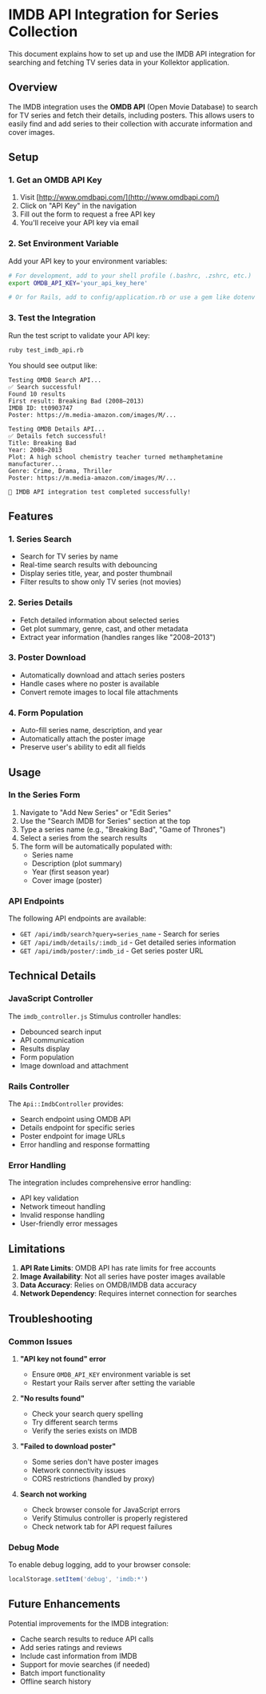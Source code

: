 # IMDB API Integration for Series Collection

This document explains how to set up and use the IMDB API integration for searching and fetching TV series data in your Kollektor application.

## Overview

The IMDB integration uses the **OMDB API** (Open Movie Database) to search for TV series and fetch their details, including posters. This allows users to easily find and add series to their collection with accurate information and cover images.

## Setup

### 1. Get an OMDB API Key

1. Visit [http://www.omdbapi.com/](http://www.omdbapi.com/)
2. Click on "API Key" in the navigation
3. Fill out the form to request a free API key
4. You'll receive your API key via email

### 2. Set Environment Variable

Add your API key to your environment variables:

```bash
# For development, add to your shell profile (.bashrc, .zshrc, etc.)
export OMDB_API_KEY='your_api_key_here'

# Or for Rails, add to config/application.rb or use a gem like dotenv
```

### 3. Test the Integration

Run the test script to validate your API key:

```bash
ruby test_imdb_api.rb
```

You should see output like:
```
Testing OMDB Search API...
✅ Search successful!
Found 10 results
First result: Breaking Bad (2008–2013)
IMDB ID: tt0903747
Poster: https://m.media-amazon.com/images/M/...

Testing OMDB Details API...
✅ Details fetch successful!
Title: Breaking Bad
Year: 2008–2013
Plot: A high school chemistry teacher turned methamphetamine manufacturer...
Genre: Crime, Drama, Thriller
Poster: https://m.media-amazon.com/images/M/...

🎉 IMDB API integration test completed successfully!
```

## Features

### 1. Series Search
- Search for TV series by name
- Real-time search results with debouncing
- Display series title, year, and poster thumbnail
- Filter results to show only TV series (not movies)

### 2. Series Details
- Fetch detailed information about selected series
- Get plot summary, genre, cast, and other metadata
- Extract year information (handles ranges like "2008–2013")

### 3. Poster Download
- Automatically download and attach series posters
- Handle cases where no poster is available
- Convert remote images to local file attachments

### 4. Form Population
- Auto-fill series name, description, and year
- Automatically attach the poster image
- Preserve user's ability to edit all fields

## Usage

### In the Series Form

1. Navigate to "Add New Series" or "Edit Series"
2. Use the "Search IMDB for Series" section at the top
3. Type a series name (e.g., "Breaking Bad", "Game of Thrones")
4. Select a series from the search results
5. The form will be automatically populated with:
   - Series name
   - Description (plot summary)
   - Year (first season year)
   - Cover image (poster)

### API Endpoints

The following API endpoints are available:

- `GET /api/imdb/search?query=series_name` - Search for series
- `GET /api/imdb/details/:imdb_id` - Get detailed series information
- `GET /api/imdb/poster/:imdb_id` - Get series poster URL

## Technical Details

### JavaScript Controller

The `imdb_controller.js` Stimulus controller handles:
- Debounced search input
- API communication
- Results display
- Form population
- Image download and attachment

### Rails Controller

The `Api::ImdbController` provides:
- Search endpoint using OMDB API
- Details endpoint for specific series
- Poster endpoint for image URLs
- Error handling and response formatting

### Error Handling

The integration includes comprehensive error handling:
- API key validation
- Network timeout handling
- Invalid response handling
- User-friendly error messages

## Limitations

1. **API Rate Limits**: OMDB API has rate limits for free accounts
2. **Image Availability**: Not all series have poster images available
3. **Data Accuracy**: Relies on OMDB/IMDB data accuracy
4. **Network Dependency**: Requires internet connection for searches

## Troubleshooting

### Common Issues

1. **"API key not found" error**
   - Ensure `OMDB_API_KEY` environment variable is set
   - Restart your Rails server after setting the variable

2. **"No results found"**
   - Check your search query spelling
   - Try different search terms
   - Verify the series exists on IMDB

3. **"Failed to download poster"**
   - Some series don't have poster images
   - Network connectivity issues
   - CORS restrictions (handled by proxy)

4. **Search not working**
   - Check browser console for JavaScript errors
   - Verify Stimulus controller is properly registered
   - Check network tab for API request failures

### Debug Mode

To enable debug logging, add to your browser console:
```javascript
localStorage.setItem('debug', 'imdb:*')
```

## Future Enhancements

Potential improvements for the IMDB integration:
- Cache search results to reduce API calls
- Add series ratings and reviews
- Include cast information from IMDB
- Support for movie searches (if needed)
- Batch import functionality
- Offline search history 